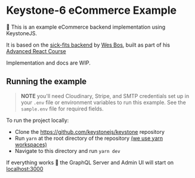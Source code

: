 # Keystone-6 eCommerce Example

👋 This is an example eCommerce backend implementation using KeystoneJS.

It is based on the [sick-fits backend](https://github.com/wesbos/advanced-react-rerecord) by [Wes Bos](https://twitter.com/wesbos), built as part of his [Advanced React Course](http://advancedreact.com)

Implementation and docs are WIP.

## Running the example

> **NOTE** you'll need Cloudinary, Stripe, and SMTP credentials set up in your `.env` file or environment variables to run this example. See the `sample.env` file for required fields.

To run the project locally:

- Clone the https://github.com/keystonejs/keystone repository
- Run `yarn` at the root directory of the repository [(we use yarn workspaces)](https://classic.yarnpkg.com/lang/en/docs/workspaces/)
- Navigate to this directory and run `yarn dev`

If everything works 🤞 the GraphQL Server and Admin UI will start on [localhost:3000](http://localhost:3000)
